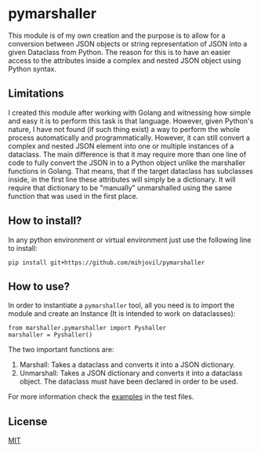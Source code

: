 # pymarshaller
This module is of my own creation and the purpose is to allow for a conversion between JSON objects or string 
representation of JSON into a given Dataclass from Python. The reason for this is to have an easier access to the
attributes inside a complex and nested JSON object using Python syntax.

## Limitations
I created this module after working with Golang and witnessing how simple and easy it is to perform this task is that
language. However, given Python's nature, I have not found (if such thing exist) a way to perform the whole process
automatically and programmatically. However, it can still convert a complex and nested JSON element into one or multiple
instances of a dataclass. The main difference is that it may require more than one line of code to fully convert the
JSON in to a Python object unlike the marshaller functions in Golang. That means, that if the target dataclass has
subclasses inside, in the first line these attributes will simply be a dictionary. It will require that dictionary
to be "manually" unmarshalled using the same function that was used in the first place.

## How to install?
In any python environment or virtual environment just use the following line to install:

`pip install git+https://github.com/mihjovil/pymarshaller`

## How to use?

In order to instantiate a `pymarshaller` tool, all you need is to import the module and create an Instance (It 
is intended to work on dataclasses):

```
from marshaller.pymarshaller import Pyshaller
marshaller = Pyshaller()
```
 The two important functions are:
1. Marshall: Takes a dataclass and converts it into a JSON dictionary.
2. Unmarshall: Takes a JSON dictionary and converts it into a dataclass object. The dataclass must have been declared
in order to be used.

For more information check the 
<a href="https://github.com/mihjovil/pymarshaller/blob/main/marshaller/test/test_pymarshaller.py">examples</a> in the
test files.


## License
<a href="https://choosealicense.com/licenses/mit/">MIT</a>